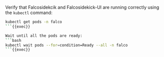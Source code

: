 Verify that Falcosidekcik and Falcosidekick-UI are running correctly using
the `kubectl` command:
```bash
kubectl get pods -n falco
```{{exec}}

Wait until all the pods are ready:
```bash
kubectl wait pods --for=condition=Ready --all -n falco
```{{exec}}
